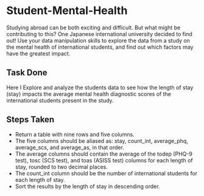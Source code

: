# Student-Mental-Health
Studying abroad can be both exciting and difficult. But what might be contributing to this? One Japanese international university decided to find out!  Use your data manipulation skills to explore the data from a study on the mental health of international students, and find out which factors may have the greatest impact.

## Task Done
Here I Explore and analyze the students data to see how the length of stay (stay) impacts the average mental health diagnostic scores of the international students present in the study.

## Steps Taken
* Return a table with nine rows and five columns.
* The five columns should be aliased as: stay, count_int, average_phq, average_scs, and average_as, in that order.
* The average columns should contain the average of the todep (PHQ-9 test), tosc (SCS test), and toas (ASISS test) columns for each length of stay, rounded to two decimal places.
* The count_int column should be the number of international students for each length of stay.
* Sort the results by the length of stay in descending order.
